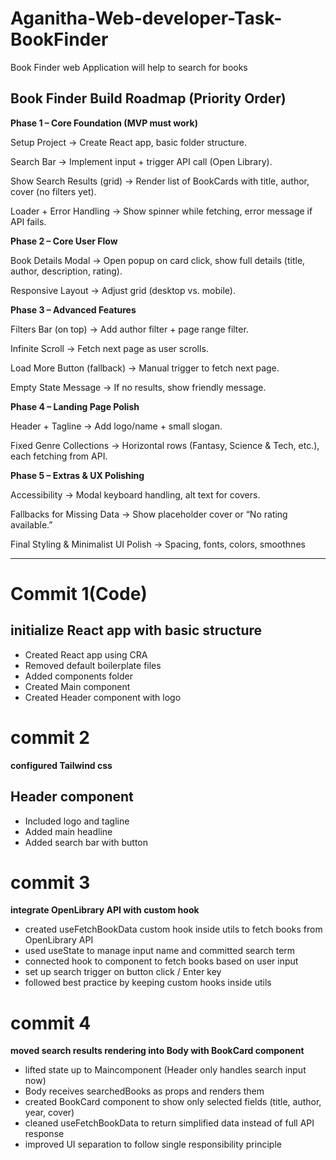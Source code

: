 # Aganitha-Web-developer-Task-BookFinder
Book Finder web Application will help to search for books 

## Book Finder Build Roadmap (Priority Order)

**Phase 1 – Core Foundation (MVP must work)**

 Setup Project → Create React app, basic folder structure.

 Search Bar → Implement input + trigger API call (Open Library).

 Show Search Results (grid) → Render list of BookCards with title, author, cover (no filters yet).

 Loader + Error Handling → Show spinner while fetching, error message if API fails.

**Phase 2 – Core User Flow**

 Book Details Modal → Open popup on card click, show full details (title, author, description, rating).

 Responsive Layout → Adjust grid (desktop vs. mobile).

**Phase 3 – Advanced Features**

 Filters Bar (on top) → Add author filter + page range filter.

 Infinite Scroll → Fetch next page as user scrolls.

 Load More Button (fallback) → Manual trigger to fetch next page.

 Empty State Message → If no results, show friendly message.

**Phase 4 – Landing Page Polish**

 Header + Tagline → Add logo/name + small slogan.

 Fixed Genre Collections → Horizontal rows (Fantasy, Science & Tech, etc.), each fetching from API.

**Phase 5 – Extras & UX Polishing**

 Accessibility → Modal keyboard handling, alt text for covers.

 Fallbacks for Missing Data → Show placeholder cover or “No rating available.”

 Final Styling & Minimalist UI Polish → Spacing, fonts, colors, smoothnes

-------------------------------------------------------------------------------

# Commit 1(Code)
## initialize React app with basic structure

- Created React app using CRA
- Removed default boilerplate files
- Added components folder
- Created Main component
- Created Header component with logo

# commit 2
**configured Tailwind css**
## Header component
- Included logo and tagline
- Added main headline
- Added search bar with button

# commit 3
**integrate OpenLibrary API with custom hook**
- created useFetchBookData custom hook inside utils to fetch books from OpenLibrary API
- used useState to manage input name and committed search term
- connected hook to component to fetch books based on user input
- set up search trigger on button click / Enter key
- followed best practice by keeping custom hooks inside utils

# commit 4
**moved search results rendering into Body with BookCard component**

- lifted state up to Maincomponent (Header only handles search input now)
- Body receives searchedBooks as props and renders them
- created BookCard component to show only selected fields (title, author, year, cover)
- cleaned useFetchBookData to return simplified data instead of full API response
- improved UI separation to follow single responsibility principle
